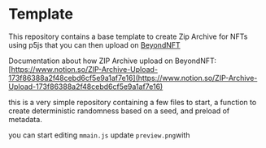 # Template

This repository contains a base template to create Zip Archive for NFTs using p5js that you can then upload on  [BeyondNFT](https://beyondnft.io)

Documentation about how ZIP Archive upload on BeyondNFT: [https://www.notion.so/ZIP-Archive-Upload-173f86388a2f48cebd6cf5e9a1af7e16](https://www.notion.so/ZIP-Archive-Upload-173f86388a2f48cebd6cf5e9a1af7e16)

this is a very simple repository containing a few files to start, a function to create deterministic randomness based on a seed, and preload of metadata.

you can start editing `mmain.js` update `preview.png`with